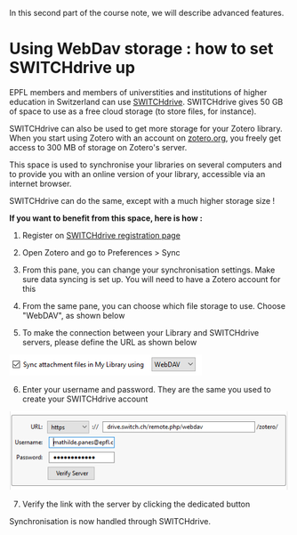 In this second part of the course note, we will describe advanced features. 

# Using WebDav storage : how to set SWITCHdrive up

EPFL members and  members of universtities and institutions of 
higher education in Switzerland can use [SWITCHdrive](https://www.switch.ch/drive/). 
SWITCHdrive gives 50 GB of space to use as a free cloud storage (to store files, for instance).

SWITCHdrive can also be used to get more storage for your Zotero library.
When you start using Zotero with an account on [zotero.org](zotero.org), you freely get access to 300 MB of storage on Zotero's server. 

This space is used to synchronise your libraries on several computers and to provide you with an online version of your library, 
accessible via an internet browser. 

SWITCHdrive can do the same, except with a much higher storage size !

**If you want to benefit from this space, here is how :**

1. Register on 
[SWITCHdrive registration page](https://eduid.ch/web/registration/method/?target=https%3A%2F%2Flogin.eduid.ch%2Fidp%2Fprofile%2FSAML2%2FUnsolicited%2FSSO%3FproviderId%3Dhttps%253A%252F%252Fcloud-id.switch.ch%252Fshibboleth%26target%3Dhttps%253A%252F%252Fcloud-id.switch.ch%252Fregister%252Fdrive)

2. Open Zotero and go to Preferences > Sync

3. From this pane, you can change your synchronisation settings. Make sure data syncing is set up. You will need to have a Zotero account for this

4. From the same pane, you can choose which file storage to use. Choose "WebDAV", as shown below

5. To make the connection between your Library and SWITCHdrive servers, please define the URL as shown below

  ![webdav](./img/sync_webdav.PNG)

6. Enter your username and password. They are the same you used to create your SWITCHdrive account

  ![credentials](./img/sync_credentials.PNG)

7. Verify the link with the server by clicking the dedicated button

Synchronisation is now handled through SWITCHdrive.
